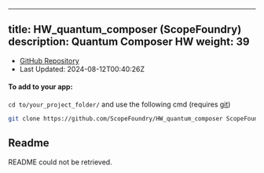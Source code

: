 
---
title: HW_quantum_composer (ScopeFoundry)
description: Quantum Composer HW
weight: 39
---
- [GitHub Repository](https://github.com/ScopeFoundry/HW_quantum_composer)
- Last Updated: 2024-08-12T00:40:26Z


#### To add to your app:

`cd to/your_project_folder/` and use the following cmd (requires [git](/docs/100_development-environment/20_git/))

```bash
git clone https://github.com/ScopeFoundry/HW_quantum_composer ScopeFoundryHW/quantum_composer
```


## Readme
README could not be retrieved.
